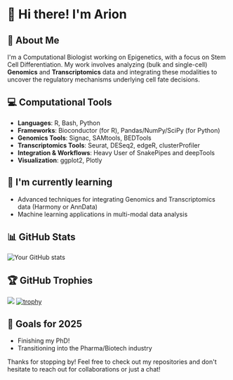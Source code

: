 # 👋 Hi there! I'm Arion

## 🚀 About Me
I'm a Computational Biologist working on Epigenetics, with a focus on Stem Cell Differentiation. My work involves analyzing (bulk and single-cell) **Genomics** and **Transcriptomics** data and integrating these modalities to uncover the regulatory mechanisms underlying cell fate decisions.


## 💻 Computational Tools
- **Languages**: R, Bash, Python
- **Frameworks**: Bioconductor (for R), Pandas/NumPy/SciPy (for Python)
- **Genomics Tools**: Signac, SAMtools, BEDTools
- **Transcriptomics Tools**: Seurat, DESeq2, edgeR, clusterProfiler
- **Integration & Workflows**: Heavy User of SnakePipes and deepTools
- **Visualization**: ggplot2, Plotly


## 🌱 I'm currently learning
- Advanced techniques for integrating Genomics and Transcriptomics data (Harmony or AnnData)
- Machine learning applications in multi-modal data analysis



## 📊 GitHub Stats
![Your GitHub stats](https://github-readme-stats.vercel.app/api?username=foertsch&show_icons=true&theme=radical)

## 🏆 GitHub Trophies
![](https://github-profile-trophy.vercel.app/?username=foertsch&theme=radical&no-frame=false&no-bg=true&margin-w=4)
[![trophy](https://github-profile-trophy.vercel.app/?username=foertsch)](https://github.com/ryo-ma/github-profile-trophy)

## 🎯 Goals for 2025
- Finishing my PhD!
- Transitioning into the Pharma/Biotech industry

Thanks for stopping by! Feel free to check out my repositories and don't hesitate to reach out for collaborations or just a chat!

